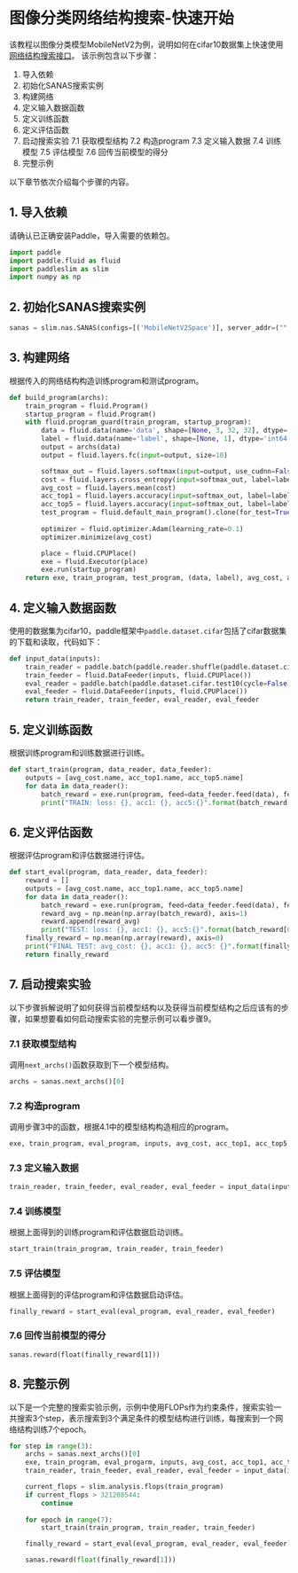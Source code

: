 # 图像分类网络结构搜索-快速开始

该教程以图像分类模型MobileNetV2为例，说明如何在cifar10数据集上快速使用[网络结构搜索接口](../api/nas_api.md)。
该示例包含以下步骤：

1. 导入依赖
2. 初始化SANAS搜索实例
3. 构建网络
4. 定义输入数据函数
5. 定义训练函数
6. 定义评估函数
7. 启动搜索实验
  7.1 获取模型结构
  7.2 构造program
  7.3 定义输入数据
  7.4 训练模型
  7.5 评估模型
  7.6 回传当前模型的得分
8. 完整示例


以下章节依次介绍每个步骤的内容。

## 1. 导入依赖
请确认已正确安装Paddle，导入需要的依赖包。
```python
import paddle
import paddle.fluid as fluid
import paddleslim as slim
import numpy as np
```

## 2. 初始化SANAS搜索实例
```python
sanas = slim.nas.SANAS(configs=[('MobileNetV2Space')], server_addr=("", 8337), save_checkpoint=None)
```

## 3. 构建网络
根据传入的网络结构构造训练program和测试program。
```python
def build_program(archs):
    train_program = fluid.Program()
    startup_program = fluid.Program()
    with fluid.program_guard(train_program, startup_program):
        data = fluid.data(name='data', shape=[None, 3, 32, 32], dtype='float32')
        label = fluid.data(name='label', shape=[None, 1], dtype='int64')
        output = archs(data)
        output = fluid.layers.fc(input=output, size=10)

        softmax_out = fluid.layers.softmax(input=output, use_cudnn=False)
        cost = fluid.layers.cross_entropy(input=softmax_out, label=label)
        avg_cost = fluid.layers.mean(cost)
        acc_top1 = fluid.layers.accuracy(input=softmax_out, label=label, k=1)
        acc_top5 = fluid.layers.accuracy(input=softmax_out, label=label, k=5)
        test_program = fluid.default_main_program().clone(for_test=True)
            
        optimizer = fluid.optimizer.Adam(learning_rate=0.1)
        optimizer.minimize(avg_cost)

        place = fluid.CPUPlace()
        exe = fluid.Executor(place)
        exe.run(startup_program)
    return exe, train_program, test_program, (data, label), avg_cost, acc_top1, acc_top5
```

## 4. 定义输入数据函数
使用的数据集为cifar10，paddle框架中`paddle.dataset.cifar`包括了cifar数据集的下载和读取，代码如下：
```python
def input_data(inputs):
    train_reader = paddle.batch(paddle.reader.shuffle(paddle.dataset.cifar.train10(cycle=False), buf_size=1024),batch_size=256)
    train_feeder = fluid.DataFeeder(inputs, fluid.CPUPlace())
    eval_reader = paddle.batch(paddle.dataset.cifar.test10(cycle=False), batch_size=256)
    eval_feeder = fluid.DataFeeder(inputs, fluid.CPUPlace())
    return train_reader, train_feeder, eval_reader, eval_feeder
```

## 5. 定义训练函数
根据训练program和训练数据进行训练。
```python
def start_train(program, data_reader, data_feeder): 
    outputs = [avg_cost.name, acc_top1.name, acc_top5.name]
    for data in data_reader():
        batch_reward = exe.run(program, feed=data_feeder.feed(data), fetch_list = outputs)
        print("TRAIN: loss: {}, acc1: {}, acc5:{}".format(batch_reward[0], batch_reward[1], batch_reward[2]))
```

## 6. 定义评估函数
根据评估program和评估数据进行评估。
```python
def start_eval(program, data_reader, data_feeder):
    reward = []
    outputs = [avg_cost.name, acc_top1.name, acc_top5.name]
    for data in data_reader():
        batch_reward = exe.run(program, feed=data_feeder.feed(data), fetch_list = outputs)
        reward_avg = np.mean(np.array(batch_reward), axis=1)
        reward.append(reward_avg)
        print("TEST: loss: {}, acc1: {}, acc5:{}".format(batch_reward[0], batch_reward[1], batch_reward[2]))
    finally_reward = np.mean(np.array(reward), axis=0)
    print("FINAL TEST: avg_cost: {}, acc1: {}, acc5: {}".format(finally_reward[0], finally_reward[1], finally_reward[2]))
    return finally_reward
```

## 7. 启动搜索实验
以下步骤拆解说明了如何获得当前模型结构以及获得当前模型结构之后应该有的步骤，如果想要看如何启动搜索实验的完整示例可以看步骤9。

### 7.1 获取模型结构
调用`next_archs()`函数获取到下一个模型结构。
```python
archs = sanas.next_archs()[0]
```

### 7.2 构造program
调用步骤3中的函数，根据4.1中的模型结构构造相应的program。
```python
exe, train_program, eval_program, inputs, avg_cost, acc_top1, acc_top5 = build_program(archs)
```

### 7.3 定义输入数据
```python
train_reader, train_feeder, eval_reader, eval_feeder = input_data(inputs)
```

### 7.4 训练模型
根据上面得到的训练program和评估数据启动训练。
```python
start_train(train_program, train_reader, train_feeder)
```
### 7.5 评估模型
根据上面得到的评估program和评估数据启动评估。
```python
finally_reward = start_eval(eval_program, eval_reader, eval_feeder)
```
### 7.6 回传当前模型的得分
```
sanas.reward(float(finally_reward[1]))
```

## 8. 完整示例
以下是一个完整的搜索实验示例，示例中使用FLOPs作为约束条件，搜索实验一共搜索3个step，表示搜索到3个满足条件的模型结构进行训练，每搜索到一个网络结构训练7个epoch。
```python
for step in range(3):
    archs = sanas.next_archs()[0]
    exe, train_program, eval_progarm, inputs, avg_cost, acc_top1, acc_top5 = build_program(archs)
    train_reader, train_feeder, eval_reader, eval_feeder = input_data(inputs)

    current_flops = slim.analysis.flops(train_program)
    if current_flops > 321208544:
        continue
    
    for epoch in range(7):
        start_train(train_program, train_reader, train_feeder)

    finally_reward = start_eval(eval_program, eval_reader, eval_feeder)

    sanas.reward(float(finally_reward[1]))
```

